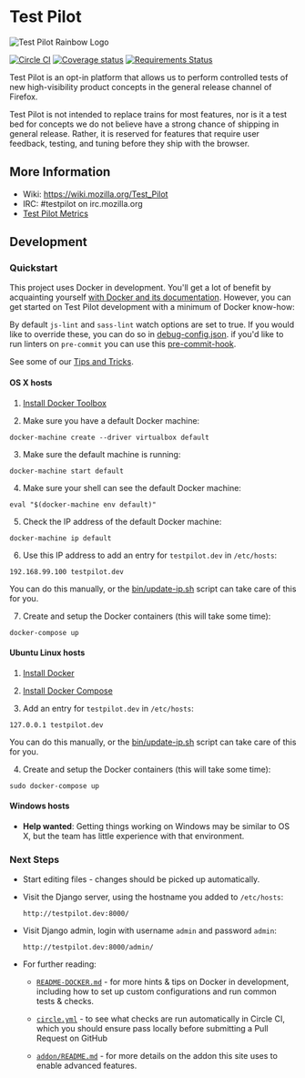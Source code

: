 Test Pilot
==========

![Test Pilot Rainbow Logo](https://wiki.mozilla.org/images/thumb/7/7a/IdeaTownSticker.png/400px-IdeaTownSticker.png)

[![Circle CI](https://circleci.com/gh/mozilla/testpilot/tree/master.svg?style=svg&circle-token=88ea3e1a6d9b7558092b75358c6ab9251739b9b5)](https://circleci.com/gh/mozilla/testpilot/tree/master)
[![Coverage status](https://img.shields.io/coveralls/mozilla/testpilot/master.svg)](https://coveralls.io/r/mozilla/testpilot)
[![Requirements Status](https://requires.io/github/mozilla/testpilot/requirements.svg?branch=master)](https://requires.io/github/mozilla/testpilot/requirements/?branch=master)


Test Pilot is an opt-in platform that allows us to perform controlled tests of new high-visibility product concepts in the general release channel of Firefox.

Test Pilot is not intended to replace trains for most features, nor is it a test bed for concepts we do not believe have a strong chance of shipping in general release. Rather, it is reserved for features that require user feedback, testing, and tuning before they ship with the browser.


## More Information

- Wiki: https://wiki.mozilla.org/Test_Pilot
- IRC: #testpilot on irc.mozilla.org
- [Test Pilot Metrics](docs/README-METRICS.md)

## Development

### Quickstart

This project uses Docker in development. You'll get a lot of benefit
by acquainting yourself [with Docker and its documentation][docker-docs].
However, you can get started on Test Pilot development with a minimum of Docker
know-how:

[docker-docs]: https://docs.docker.com/

By default `js-lint` and `sass-lint` watch options are set to true. If you would like
to override these, you can do so in [debug-config.json](./debug-config.json).
if you'd like to run linters on `pre-commit` you can use this [pre-commit-hook](https://gist.github.com/meandavejustice/39f7edc046f3458aa076).

See some of our [Tips and Tricks](docs/README-DOCKER.md).

#### OS X hosts

1. [Install Docker Toolbox](http://docs.docker.com/mac/started/)

2. Make sure you have a default Docker machine:

  `docker-machine create --driver virtualbox default`

3. Make sure the default machine is running:

  `docker-machine start default`

4. Make sure your shell can see the default Docker machine:

  `eval "$(docker-machine env default)"`

5. Check the IP address of the default Docker machine:

  `docker-machine ip default`

6. Use this IP address to add an entry for `testpilot.dev` in `/etc/hosts`:

  `192.168.99.100 testpilot.dev`

  You can do this manually, or the [bin/update-ip.sh][update-ip] script can
  take care of this for you.

[update-ip]: https://github.com/mozilla/testpilot/blob/master/bin/update-ip.sh

7. Create and setup the Docker containers (this will take some time):

  `docker-compose up`

#### Ubuntu Linux hosts

1. [Install Docker](http://docs.docker.com/linux/started/)

2. [Install Docker Compose](https://docs.docker.com/compose/install/)

3. Add an entry for `testpilot.dev` in `/etc/hosts`:

  `127.0.0.1 testpilot.dev`

  You can do this manually, or the [bin/update-ip.sh][update-ip] script can
  take care of this for you.

4. Create and setup the Docker containers (this will take some time):

  `sudo docker-compose up`

#### Windows hosts

* **Help wanted**: Getting things working on Windows may be similar to OS X,
  but the team has little experience with that environment.

### Next Steps

* Start editing files - changes should be picked up automatically.

* Visit the Django server, using the hostname you added to `/etc/hosts`:

  `http://testpilot.dev:8000/`

* Visit Django admin, login with username `admin` and password `admin`:

  `http://testpilot.dev:8000/admin/`

* For further reading:

  * [`README-DOCKER.md`](./docs/README-DOCKER.md) - for more hints & tips on Docker in
    development, including how to set up custom configurations and run common
    tests & checks.

  * [`circle.yml`](./circle.yml) - to see what checks are run automatically in Circle
    CI, which you should ensure pass locally before submitting a Pull Request on
    GitHub

  * [`addon/README.md`](./addon/README.md) - for more details on the addon this
    site uses to enable advanced features.
